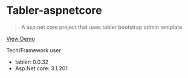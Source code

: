 # Tabler-aspnetcore
>A asp.net core project that uses tabler bootstrap admin template

[View Demo](https://tableraspnetcore.azurewebsites.net/)

Tech/Framework user

- tabler: 0.0.32
- Asp.Net core: 3.1.201


